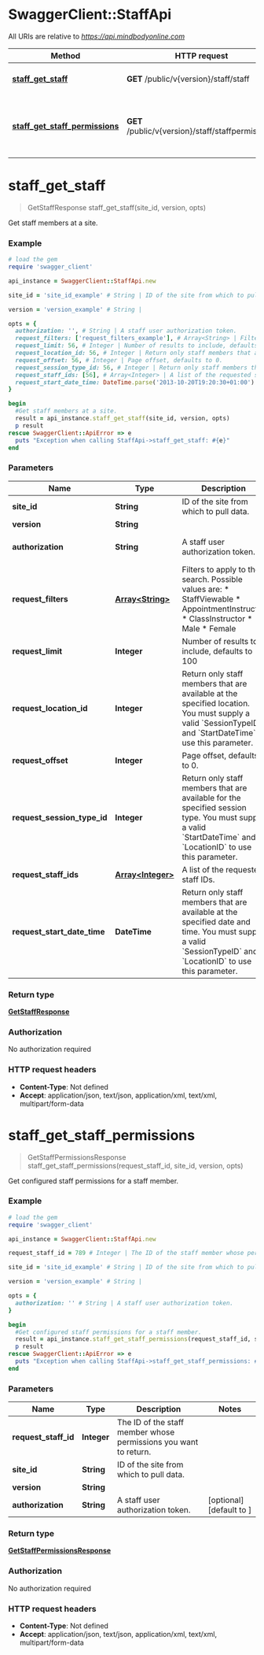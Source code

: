 # SwaggerClient::StaffApi

All URIs are relative to *https://api.mindbodyonline.com*

Method | HTTP request | Description
------------- | ------------- | -------------
[**staff_get_staff**](StaffApi.md#staff_get_staff) | **GET** /public/v{version}/staff/staff | Get staff members at a site.
[**staff_get_staff_permissions**](StaffApi.md#staff_get_staff_permissions) | **GET** /public/v{version}/staff/staffpermissions | Get configured staff permissions for a staff member.


# **staff_get_staff**
> GetStaffResponse staff_get_staff(site_id, version, opts)

Get staff members at a site.

### Example
```ruby
# load the gem
require 'swagger_client'

api_instance = SwaggerClient::StaffApi.new

site_id = 'site_id_example' # String | ID of the site from which to pull data.

version = 'version_example' # String | 

opts = { 
  authorization: '', # String | A staff user authorization token.
  request_filters: ['request_filters_example'], # Array<String> | Filters to apply to the search. Possible values are:  * StaffViewable  * AppointmentInstructor  * ClassInstructor  * Male  * Female
  request_limit: 56, # Integer | Number of results to include, defaults to 100
  request_location_id: 56, # Integer | Return only staff members that are available at the specified location. You must supply a valid `SessionTypeID` and `StartDateTime` to use this parameter.
  request_offset: 56, # Integer | Page offset, defaults to 0.
  request_session_type_id: 56, # Integer | Return only staff members that are available for the specified session type. You must supply a valid `StartDateTime` and `LocationID` to use this parameter.
  request_staff_ids: [56], # Array<Integer> | A list of the requested staff IDs.
  request_start_date_time: DateTime.parse('2013-10-20T19:20:30+01:00') # DateTime | Return only staff members that are available at the specified date and time. You must supply a valid `SessionTypeID` and `LocationID` to use this parameter.
}

begin
  #Get staff members at a site.
  result = api_instance.staff_get_staff(site_id, version, opts)
  p result
rescue SwaggerClient::ApiError => e
  puts "Exception when calling StaffApi->staff_get_staff: #{e}"
end
```

### Parameters

Name | Type | Description  | Notes
------------- | ------------- | ------------- | -------------
 **site_id** | **String**| ID of the site from which to pull data. | 
 **version** | **String**|  | 
 **authorization** | **String**| A staff user authorization token. | [optional] [default to ]
 **request_filters** | [**Array&lt;String&gt;**](String.md)| Filters to apply to the search. Possible values are:  * StaffViewable  * AppointmentInstructor  * ClassInstructor  * Male  * Female | [optional] 
 **request_limit** | **Integer**| Number of results to include, defaults to 100 | [optional] 
 **request_location_id** | **Integer**| Return only staff members that are available at the specified location. You must supply a valid &#x60;SessionTypeID&#x60; and &#x60;StartDateTime&#x60; to use this parameter. | [optional] 
 **request_offset** | **Integer**| Page offset, defaults to 0. | [optional] 
 **request_session_type_id** | **Integer**| Return only staff members that are available for the specified session type. You must supply a valid &#x60;StartDateTime&#x60; and &#x60;LocationID&#x60; to use this parameter. | [optional] 
 **request_staff_ids** | [**Array&lt;Integer&gt;**](Integer.md)| A list of the requested staff IDs. | [optional] 
 **request_start_date_time** | **DateTime**| Return only staff members that are available at the specified date and time. You must supply a valid &#x60;SessionTypeID&#x60; and &#x60;LocationID&#x60; to use this parameter. | [optional] 

### Return type

[**GetStaffResponse**](GetStaffResponse.md)

### Authorization

No authorization required

### HTTP request headers

 - **Content-Type**: Not defined
 - **Accept**: application/json, text/json, application/xml, text/xml, multipart/form-data



# **staff_get_staff_permissions**
> GetStaffPermissionsResponse staff_get_staff_permissions(request_staff_id, site_id, version, opts)

Get configured staff permissions for a staff member.

### Example
```ruby
# load the gem
require 'swagger_client'

api_instance = SwaggerClient::StaffApi.new

request_staff_id = 789 # Integer | The ID of the staff member whose permissions you want to return.

site_id = 'site_id_example' # String | ID of the site from which to pull data.

version = 'version_example' # String | 

opts = { 
  authorization: '' # String | A staff user authorization token.
}

begin
  #Get configured staff permissions for a staff member.
  result = api_instance.staff_get_staff_permissions(request_staff_id, site_id, version, opts)
  p result
rescue SwaggerClient::ApiError => e
  puts "Exception when calling StaffApi->staff_get_staff_permissions: #{e}"
end
```

### Parameters

Name | Type | Description  | Notes
------------- | ------------- | ------------- | -------------
 **request_staff_id** | **Integer**| The ID of the staff member whose permissions you want to return. | 
 **site_id** | **String**| ID of the site from which to pull data. | 
 **version** | **String**|  | 
 **authorization** | **String**| A staff user authorization token. | [optional] [default to ]

### Return type

[**GetStaffPermissionsResponse**](GetStaffPermissionsResponse.md)

### Authorization

No authorization required

### HTTP request headers

 - **Content-Type**: Not defined
 - **Accept**: application/json, text/json, application/xml, text/xml, multipart/form-data



